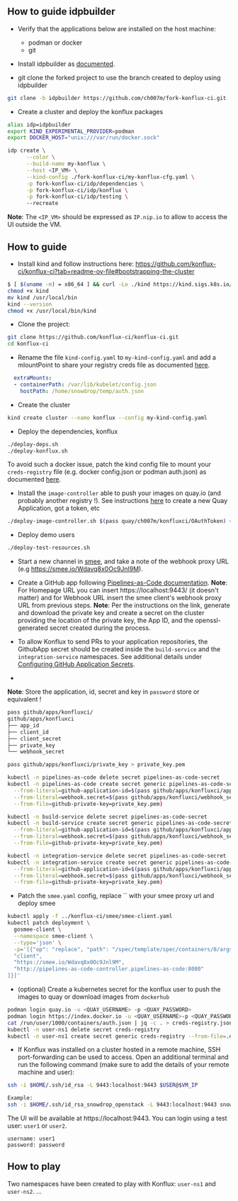 ## How to guide idpbuilder

- Verify that the applications below are installed on the host machine:
  - podman or docker
  - git

- Install idpbuilder as [documented](https://cnoe.io/docs/reference-implementation/installations/idpbuilder/quick-start).
- git clone the forked project to use the branch created to deploy using idpbuilder
```bash
git clone -b idpbuilder https://github.com/ch007m/fork-konflux-ci.git
```
- Create a cluster and deploy the konflux packages
```bash
alias idp=idpbuilder
export KIND_EXPERIMENTAL_PROVIDER=podman
export DOCKER_HOST="unix:///var/run/docker.sock"

idp create \
      --color \
      --build-name my-konflux \
      --host <IP_VM> \
      --kind-config ./fork-konflux-ci/my-konflux-cfg.yaml \
      -p fork-konflux-ci/idp/dependencies \
      -p fork-konflux-ci/idp/konflux \
      -p fork-konflux-ci/idp/testing \      
      --recreate
```
**Note**: The `<IP_VM>` should be expressed as `IP.nip.io` to allow to access the UI outside the VM.

##  How to guide

- Install kind and follow instructions here: https://github.com/konflux-ci/konflux-ci?tab=readme-ov-file#bootstrapping-the-cluster
```bash
$ [ $(uname -m) = x86_64 ] && curl -Lo ./kind https://kind.sigs.k8s.io/dl/v0.24.0/kind-linux-amd64
chmod +x kind
mv kind /usr/local/bin
kind --version
chmod +x /usr/local/bin/kind 
```
- Clone the project:
```bash 
git clone https://github.com/konflux-ci/konflux-ci.git
cd konflux-ci
```
- Rename the file `kind-config.yaml` to `my-kind-config.yaml` and add a mlountPoint to share your registry creds file as documented [here](https://kind.sigs.k8s.io/docs/user/private-registries/#mount-a-config-file-to-each-node).
```yaml
  extraMounts:
  - containerPath: /var/lib/kubelet/config.json
    hostPath: /home/snowdrop/temp/auth.json
```
- Create the cluster
```bash 
kind create cluster --name konflux --config my-kind-config.yaml
```
- Deploy the dependencies, konflux
```bash 
./deploy-deps.sh
./deploy-konflux.sh
```

To avoid such a docker issue, patch the kind config file to mount your `creds-registry` file (e.g. docker config.json or podman auth.json)
as documented [here](https://kind.sigs.k8s.io/docs/user/private-registries/#mount-a-config-file-to-each-node).

- Install the `image-controller` able to push your images on quay.io (and probably another registry !). See instructions [here](https://github.com/konflux-ci/konflux-ci/blob/main/docs/quay.md#automatically-provision-quay-repositories-for-container-images) to create a new Quay Application, got a token, etc
```bash
./deploy-image-controller.sh $(pass quay/ch007m/konfluxci/OAuthToken) <QUAY_ORG>
```

- Deploy demo users
```bash 
./deploy-test-resources.sh
```

- Start a new channel in [smee](https://smee.io/), and take a note of the webhook proxy URL (e.g https://smee.io/Wdavq8x0Oc9Jnl9M).
- Create a GitHub app following [Pipelines-as-Code documentation](https://pipelinesascode.com/docs/install/github_apps/#manual-setup).
**Note**: For Homepage URL you can insert https://localhost:9443/ (it doesn't matter) and for Webhook URL insert the smee client's webhook proxy URL from previous steps.
**Note**: Per the instructions on the link, generate and download the private key and create a secret on the cluster providing the location of the private key, the App ID, and the openssl-generated secret created during the process.

- To allow Konflux to send PRs to your application repositories, the GithubApp secret should be created inside the `build-service` and the `integration-service` namespaces. See additional details under [Configuring GitHub Application Secrets](https://github.com/konflux-ci/konflux-ci/blob/main/docs/github-secrets.md).
- 
**Note**: Store the application, id, secret and key in `password` store or equivalent !

```bash
pass github/apps/konfluxci/
github/apps/konfluxci
├── app_id
├── client_id
├── client_secret
├── private_key
└── webhook_secret

pass github/apps/konfluxci/private_key > private_key.pem

kubectl -n pipelines-as-code delete secret pipelines-as-code-secret
kubectl -n pipelines-as-code create secret generic pipelines-as-code-secret \
  --from-literal=github-application-id=$(pass github/apps/konfluxci/app_id) \
  --from-literal=webhook.secret=$(pass github/apps/konfluxci/webhook_secret) \
  --from-file=github-private-key=private_key.pem)

kubectl -n build-service delete secret pipelines-as-code-secret
kubectl -n build-service create secret generic pipelines-as-code-secret \
  --from-literal=github-application-id=$(pass github/apps/konfluxci/app_id) \
  --from-literal=webhook.secret=$(pass github/apps/konfluxci/webhook_secret) \
  --from-file=github-private-key=private_key.pem)

kubectl -n integration-service delete secret pipelines-as-code-secret
kubectl -n integration-service create secret generic pipelines-as-code-secret \
  --from-literal=github-application-id=$(pass github/apps/konfluxci/app_id) \
  --from-literal=webhook.secret=$(pass github/apps/konfluxci/webhook_secret) \
  --from-file=github-private-key=private_key.pem)
```

- Patch the `smee.yaml` config, replace `` with your smee proxy url and deploy smee
```bash
kubectl apply -f ../konflux-ci/smee/smee-client.yaml
kubectl patch deployment \
  gosmee-client \
  --namespace smee-client \
  --type='json' \
  -p='[{"op": "replace", "path": "/spec/template/spec/containers/0/args", "value": [
  "client",
  "https://smee.io/Wdavq8x0Oc9Jnl9M",
  "http://pipelines-as-code-controller.pipelines-as-code:8080"
]}]'
```

- (optional) Create a kubernetes secret for the konflux user to push the images to quay or download images from `dockerhub`
```bash 
podman login quay.io -u <QUAY_USERNAME> -p <QUAY_PASSWORD>
podman login https://index.docker.io -u <QUAY_USERNAME>-p <QUAY_PASSWORD>
cat /run/user/1000/containers/auth.json | jq -c . > creds-registry.json
kubectl -n user-ns1 delete secret creds-registry
kubectl -n user-ns1 create secret generic creds-registry --from-file=.dockerconfigjson=creds-registry.json
```
- If Konflux was installed on a cluster hosted in a remote machine, SSH port-forwarding can be used to access. Open an additional terminal and run the following command (make sure to add the details of your remote machine and user):
```bash
ssh -i $HOME/.ssh/id_rsa -L 9443:localhost:9443 $USER@$VM_IP

Example:
ssh -i $HOME/.ssh/id_rsa_snowdrop_openstack -L 9443:localhost:9443 snowdrop@10.0.77.131
```

The UI will be available at https://localhost:9443. You can login using a test user: `user1` or `user2`.

```text
username: user1
password: password
```

## How to play

Two namespaces have been created to play with Konflux: `user-ns1` and `user-ns2`.
...
